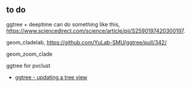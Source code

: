 ## to do


ggtree + deeptime can do something like this, <https://www.sciencedirect.com/science/article/pii/S2590197420300197>.




geom_cladelab, <https://github.com/YuLab-SMU/ggtree/pull/342/>


geom_zoom_clade

ggtree for pvclust


+ [ggtree - updating a tree view](https://mp.weixin.qq.com/s/csZUfzoluTkXp9DxYR7w6g)




